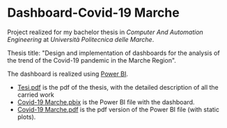 # Dashboard-Covid-19 Marche

Project realized for my bachelor thesis in *Computer And Automation Engineering* at *Università Politecnica delle Marche*.

Thesis title: "Design and implementation of dashboards for the analysis of the trend of the Covid-19 pandemic in the Marche Region". 

The dashboard is realized using [Power BI](https://powerbi.microsoft.com/en-gb/).

 - [Tesi.pdf](https://github.com/denaldo98/Dashboard-Covid-19-Marche/blob/main/Tesi.pdf) is the pdf of the thesis, with the detailed description of all the carried work
 - [Covid-19 Marche.pbix](https://github.com/denaldo98/Dashboard-Covid-19-Marche/blob/main/Covid-19%20Marche.pbix) is the Power BI file with the dashboard.
 - [Covid-19 Marche.pdf](https://github.com/denaldo98/Dashboard-Covid-19-Marche/blob/main/Covid-19%20Marche.pdf) is the pdf version of the Power BI file (with static plots).
